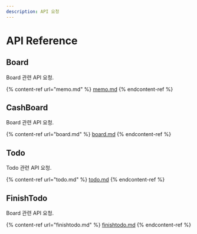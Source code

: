 ```yaml
---
description: API 요청
---
```


# API Reference

## Board

Board 관련 API 요청.

{% content-ref url="memo.md" %}
[memo.md](memo.md)
{% endcontent-ref %}





## CashBoard

Board 관련 API 요청.

{% content-ref url="board.md" %}
[board.md](board.md)
{% endcontent-ref %}





## Todo

Todo 관련 API 요청.

{% content-ref url="todo.md" %}
[todo.md](todo.md)
{% endcontent-ref %}





## FinishTodo

Board 관련 API 요청.

{% content-ref url="finishtodo.md" %}
[finishtodo.md](finishtodo.md)
{% endcontent-ref %}



